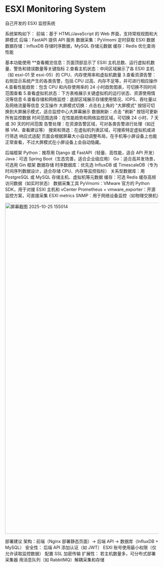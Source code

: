 # ESXI Monitoring System
自己开发的 ESXI 监控系统

系统架构如下：
前端：基于 HTML/JavaScript 的 Web 界面，支持常规视图和大屏模式
后端：FastAPI 提供 API 服务
数据采集：PyVmomi 定时获取 ESXI 数据
数据存储：InfluxDB 存储时序数据，MySQL 存储元数据
缓存：Redis 优化查询性能

基本功能使用
**查看概览信息：页面顶部显示了 ESXI 主机总数、运行虚拟机数量、警告和错误数量等关键指标
2.查看主机状态：中间区域展示了各 ESXI 主机（如 esxi-01 至 esxi-05）的 CPU、内存使用率和虚拟机数量
3.查看资源告警：右侧显示系统产生的各类告警，包括 CPU 过高、内存不足等，并可进行相应操作
4.查看性能趋势：包含 CPU 和内存使用率的 24 小时趋势图表，可切换不同时间范围查看
5.查看虚拟机状态：下方表格展示关键虚拟机的运行状态、资源使用情况等信息
6.查看存储和网络监控：底部区域展示存储使用情况、IOPS、吞吐量以及网络流量等信息
交互操作
大屏模式切换：点击右上角的 "大屏模式" 按钮可切换到大屏展示模式，适合监控中心大屏幕展示
数据刷新：点击 "刷新" 按钮可更新所有监控数据
时间范围选择：在性能趋势和网络监控区域，可切换 24 小时、7 天或 30 天的时间范围
告警处理：在资源告警区域，可对各类告警进行处理（如迁移 VM、查看建议等）
搜索和筛选：在虚拟机列表区域，可搜索特定虚拟机或进行筛选
响应式适配
页面会根据屏幕大小自动调整布局，在手机等小屏设备上也能正常查看，不过大屏模式在小屏设备上会自动隐藏。

后端框架
Python：推荐用 Django 或 FastAPI（轻量、高性能，适合 API 开发）
Java：可选 Spring Boot（生态完善，适合企业级应用）
Go：适合高并发场景，可选用 Gin 框架
数据存储
时序数据库：优先选 InfluxDB 或 TimescaleDB（专为时间序列数据设计，适合存储 CPU、内存等监控指标）
关系型数据库：用 PostgreSQL 或 MySQL 存储主机、虚拟机等元数据
缓存：可选 Redis 缓存高频访问数据（如实时状态）
数据采集工具
PyVmomi：VMware 官方的 Python SDK，用于对接 ESXI 主机和 vCenter
Prometheus + vmware_exporter：开源监控方案，可直接采集 ESXI metrics
SNMP：用于网络设备监控（如物理交换机）

<img width="1920" height="1080" alt="屏幕截图 2025-10-25 155014" src="https://github.com/user-attachments/assets/b2992cd7-e6d9-4fb5-b542-4b8e728e02ea" />

部署建议
架构：前端（Nginx 部署静态页面）→ 后端 API → 数据库（InfluxDB + MySQL）
安全性：
后端 API 添加认证（如 JWT）
ESXI 账号使用最小权限（仅允许读取监控数据）
配置 SSL 加密传输
扩展性：
若主机数量多，可分布式部署采集器
用消息队列（如 RabbitMQ）解耦采集和存储
